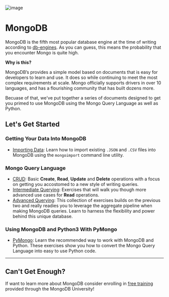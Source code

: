 ![image](https://user-images.githubusercontent.com/38021615/66250308-be901380-e6f5-11e9-90cf-e53c90735e24.png)


# MongoDB
MongoDB is the fifth most popular database engine at the time of writing according to [db-engines](https://db-engines.com/en/ranking_trend).  As you can guess, this means the probability that you encounter Mongo is quite high.

**Why is this?**

MongoDB’s provides a simple model based on documents that is easy for developers to learn and use.  It does so while continuing to meet the most complex requirements at scale.  Mongo officially supports drivers in over 10 languages, and has a flourishing community that has built dozens more.

Becuase of that, we've put together a series of documents designed to get you primed to use MongoDB using the Mongo Query Language as well as Python.


## Let's Get Started

### Getting Your Data Into MongoDB

- [Importing Data](00_importing-data-into-mongo.md):  Learn how to import existing `.JSON` and `.CSV` files into MongoDB using the `mongoimport` command line utility.

### Mongo Query Language

- [CRUD](01_basic-mongo-queries.md):  Basic **Create**, **Read**, **Update** and **Delete** operations with a focus on getting you accostomed to a new style of writing queries.
- [Intermediate Querying](02_intermediate-mongo-queries.md):  Exercises that will walk you though more advanced use cases for **Read** operations.
- [Advanced Querying](03_advanced-mongo-queries.md):  This collection of exercises builds on the previous two and really readies you to leverage the aggregate pipeline when making MongoDB queries.  Learn to harness the flexibility and power behind this unique database.

### Using MongoDB and Python3 With PyMongo

- [PyMongo](04_mongo-with-python.md):  Learn the recommended way to work with MongoDB and Python.  These exercises show you how to convert the Mongo Query Language into easy to use Python code.

---

## Can't Get Enough?
If want to learn more about MongoDB consider enrolling in [free training](https://university.mongodb.com/) provided through the MongoDB University!
